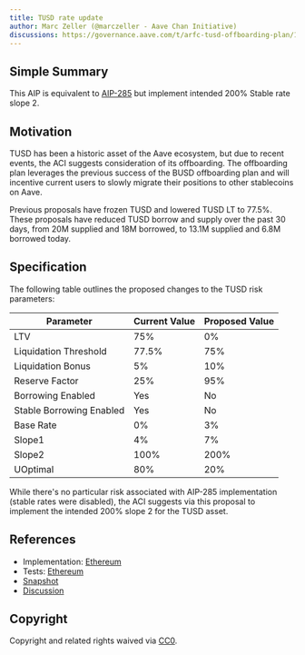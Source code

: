 ```yaml
---
title: TUSD rate update
author: Marc Zeller (@marczeller - Aave Chan Initiative)
discussions: https://governance.aave.com/t/arfc-tusd-offboarding-plan/14008
---
```


## Simple Summary

This AIP is equivalent to [AIP-285](https://app.aave.com/governance/proposal/285/) but implement intended 200% Stable rate slope 2.

## Motivation

TUSD has been a historic asset of the Aave ecosystem, but due to recent events, the ACI suggests consideration of its offboarding. The offboarding plan leverages the previous success of the BUSD offboarding plan and will incentive current users to slowly migrate their positions to other stablecoins on Aave.

Previous proposals have frozen TUSD and lowered TUSD LT to 77.5%. These proposals have reduced TUSD borrow and supply over the past 30 days, from 20M supplied and 18M borrowed, to 13.1M supplied and 6.8M borrowed today.

## Specification

The following table outlines the proposed changes to the TUSD risk parameters:

| Parameter                | Current Value | Proposed Value |
|--------------------------|---------------|----------------|
| LTV                      | 75%           | 0%             |
| Liquidation Threshold    | 77.5%         | 75%            |
| Liquidation Bonus        | 5%            | 10%            |
| Reserve Factor           | 25%           | 95%            |
| Borrowing Enabled        | Yes           | No             |
| Stable Borrowing Enabled | Yes           | No             |
| Base Rate                | 0%            | 3%             |
| Slope1                   | 4%            | 7%             |
| Slope2                   | 100%          | 200%           |
| UOptimal                 | 80%           | 20%            |

While there's no particular risk associated with AIP-285 implementation (stable rates were disabled), the ACI suggests via this proposal to implement the intended 200% slope 2 for the TUSD asset.

## References

- Implementation: [Ethereum](https://github.com/bgd-labs/aave-proposals/blob/main/src/AaveV2_Eth_TUSDRateUpdate_20230808/AaveV2_Eth_TUSDRateUpdate_20230808.sol)
- Tests: [Ethereum](https://github.com/bgd-labs/aave-proposals/blob/main/src/AaveV2_Eth_TUSDRateUpdate_20230808/AaveV2_Eth_TUSDRateUpdate_20230808.t.sol)
- [Snapshot](https://snapshot.org/#/aave.eth/proposal/0xfd0cdbf58992759f47e6f5a6c07cbeb2b1a02af1c9ebf7d3099b80c33f53c138)
- [Discussion](https://governance.aave.com/t/arfc-tusd-offboarding-plan/14008)

## Copyright

Copyright and related rights waived via [CC0](https://creativecommons.org/publicdomain/zero/1.0/).
